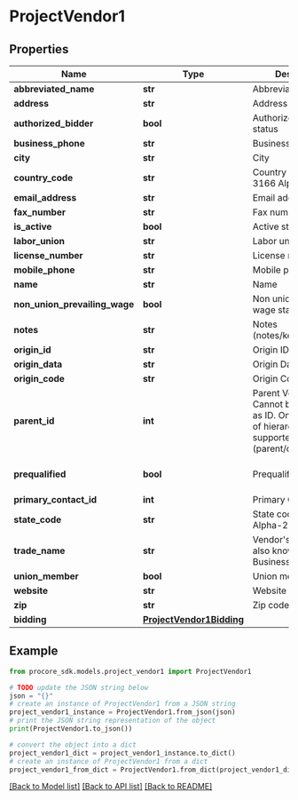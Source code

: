 # ProjectVendor1


## Properties

Name | Type | Description | Notes
------------ | ------------- | ------------- | -------------
**abbreviated_name** | **str** | Abbreviated name | [optional] 
**address** | **str** | Address | [optional] 
**authorized_bidder** | **bool** | Authorized bidder status | [optional] 
**business_phone** | **str** | Business phone | [optional] 
**city** | **str** | City | [optional] 
**country_code** | **str** | Country code (ISO-3166 Alpha-2 format) | [optional] 
**email_address** | **str** | Email address | [optional] 
**fax_number** | **str** | Fax number | [optional] 
**is_active** | **bool** | Active status | [optional] 
**labor_union** | **str** | Labor union | [optional] 
**license_number** | **str** | License number | [optional] 
**mobile_phone** | **str** | Mobile phone | [optional] 
**name** | **str** | Name | [optional] 
**non_union_prevailing_wage** | **bool** | Non union prevailing wage status | [optional] 
**notes** | **str** | Notes (notes/keywords/tags) | [optional] 
**origin_id** | **str** | Origin ID | [optional] 
**origin_data** | **str** | Origin Data | [optional] 
**origin_code** | **str** | Origin Code | [optional] 
**parent_id** | **int** | Parent Vendor ID. Cannot be the same as ID. Only two levels of hierarchy are supported (parent/child). | [optional] 
**prequalified** | **bool** | Prequalified status | [optional] [default to False]
**primary_contact_id** | **int** | Primary Contact ID | [optional] 
**state_code** | **str** | State code (ISO-3166 Alpha-2 format) | [optional] 
**trade_name** | **str** | Vendor&#39;s Trade Name, also known as Doing Business As (DBA). | [optional] 
**union_member** | **bool** | Union member status | [optional] 
**website** | **str** | Website url | [optional] 
**zip** | **str** | Zip code | [optional] 
**bidding** | [**ProjectVendor1Bidding**](ProjectVendor1Bidding.md) |  | [optional] 

## Example

```python
from procore_sdk.models.project_vendor1 import ProjectVendor1

# TODO update the JSON string below
json = "{}"
# create an instance of ProjectVendor1 from a JSON string
project_vendor1_instance = ProjectVendor1.from_json(json)
# print the JSON string representation of the object
print(ProjectVendor1.to_json())

# convert the object into a dict
project_vendor1_dict = project_vendor1_instance.to_dict()
# create an instance of ProjectVendor1 from a dict
project_vendor1_from_dict = ProjectVendor1.from_dict(project_vendor1_dict)
```
[[Back to Model list]](../README.md#documentation-for-models) [[Back to API list]](../README.md#documentation-for-api-endpoints) [[Back to README]](../README.md)


